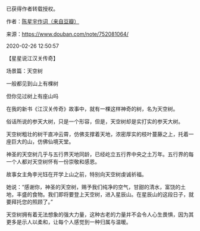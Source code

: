 已获得作者转载授权。


作者：[陈星宇作词（来自豆瓣）](https://www.douban.com/people/chenxingyu2009/)


来源：https://www.douban.com/note/752081064/


2020-02-26 12:50:57


【星星说江汉关传奇】  

场景篇：天空树  

一般都见到山上有棵树  

但你见过树上有座山吗  

在我的新书《江汉关传奇》故事中，就有一棵这样神奇的树，名为天空树。  

俗话所说的参天大树，只是一个形容，但是，天空树却是实打实的参天大树。  

天空树粗壮的树干直冲云霄，仿佛支撑着天地，浓密厚实的枝叶蔓藤之上，托着一座巨大的山，仿佛仙境天堂。  

神圣的天空树几乎与五行界天地同龄，已经屹立五行界中央之土万年。五行界的每一个人都对天空树怀有一份崇敬和感恩。  

故事女主角李光钰在开学上山之前，特别向天空树虔诚祈福。  

她说：“感谢你，神圣的天空树，赐予我们纯净的空气，甘甜的清水，富饶的土地，丰盛的食物。我们即将要登上天空树，进入星辰山。在星辰山的这段日子，就要拜托您的照顾了。”  

天空树拥有着无法想象的强大力量，这种古老的力量并不会令人心生畏惧，因为其更多是示人以柔和，让每个人感觉到一种归属与温暖。  

